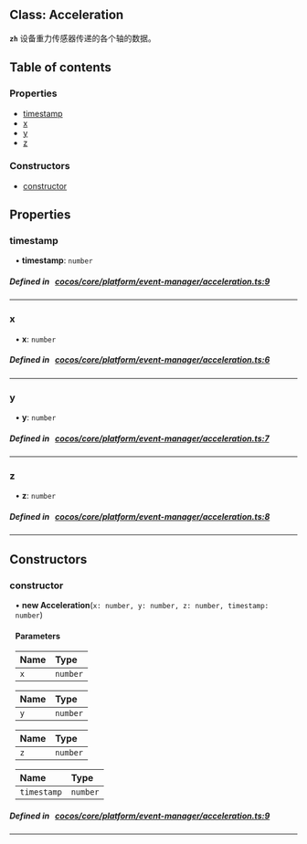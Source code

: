 
## Class: Acceleration







**`zh`** 设备重力传感器传递的各个轴的数据。



<div class="table-of-content">
<h2>Table of contents</h2>


### Properties

- [ timestamp](#timestamp)
- [ x](#x)
- [ y](#y)
- [ z](#z)

### Constructors

- [ constructor](#constructor)
</div>

## Properties


### timestamp
<div style="margin-left: 10px;">




•  **timestamp**:
`number` 
</div>

##### Defined in &nbsp;   [cocos/core/platform/event-manager/acceleration.ts:9](https://github.com/cocos-creator/engine/blob/c7bf6b8a9/cocos/core/platform/event-manager/acceleration.ts#L9)&nbsp;


___


### x
<div style="margin-left: 10px;">




•  **x**:
`number` 
</div>

##### Defined in &nbsp;   [cocos/core/platform/event-manager/acceleration.ts:6](https://github.com/cocos-creator/engine/blob/c7bf6b8a9/cocos/core/platform/event-manager/acceleration.ts#L6)&nbsp;


___


### y
<div style="margin-left: 10px;">




•  **y**:
`number` 
</div>

##### Defined in &nbsp;   [cocos/core/platform/event-manager/acceleration.ts:7](https://github.com/cocos-creator/engine/blob/c7bf6b8a9/cocos/core/platform/event-manager/acceleration.ts#L7)&nbsp;


___


### z
<div style="margin-left: 10px;">




•  **z**:
`number` 
</div>

##### Defined in &nbsp;   [cocos/core/platform/event-manager/acceleration.ts:8](https://github.com/cocos-creator/engine/blob/c7bf6b8a9/cocos/core/platform/event-manager/acceleration.ts#L8)&nbsp;


___

<!---->
## Constructors


### constructor
<div style="margin-left: 10px;">

• **new Acceleration**(`x: number, y: number, z: number, timestamp: number`)

#### Parameters
| Name | Type |
| :------ | :------ |
| `x` | `number` |





| Name | Type |
| :------ | :------ |
| `y` | `number` |





| Name | Type |
| :------ | :------ |
| `z` | `number` |





| Name | Type |
| :------ | :------ |
| `timestamp` | `number` |





</div>

##### Defined in &nbsp;   [cocos/core/platform/event-manager/acceleration.ts:9](https://github.com/cocos-creator/engine/blob/c7bf6b8a9/cocos/core/platform/event-manager/acceleration.ts#L9)&nbsp;


---

<!---->



